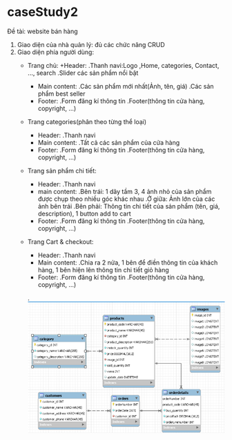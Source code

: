 # caseStudy2

Đề tài: website bán hàng 

1. Giao diện của nhà quản lý: đủ các chức năng CRUD
2. Giao diện phía người dùng:
	- Trang chủ: 
		+Header: 
			.Thanh navi:Logo ,Home, categories, Contact, ..., search
			.Slider các sản phẩm nổi bật
		+ Main content:
			.Các sản phẩm mới nhất(Ảnh, tên, giá)
			.Các sản phẩm best seller
		+ Footer:
			.Form đăng kí thông tin
			.Footer(thông tin cửa hàng, copyright, ...) 
	- Trang categories(phân theo từng thể loại)
		+ Header: 
			.Thanh navi
		+ Main content:
			.Tất cả các sản phẩm của cửa hàng
		+ Footer:
			.Form đăng kí thông tin
			.Footer(thông tin cửa hàng, copyright, ...) 
	- Trang sản phẩm chi tiết:
		+ Header: 
			.Thanh navi
		+ main content:
			.Bên trái: 1 dãy tầm 3, 4 ảnh nhỏ của sản phẩm được chụp theo nhiều góc khác nhau
			.Ở giữa: Ảnh lớn của các ảnh bên trái
			.Bên phải: Thông tin chi tiết của sản phẩm (tên, giá, description), 1 button add to cart
		+ Footer:
			.Form đăng kí thông tin
			.Footer(thông tin cửa hàng, copyright, ...)
	- Trang Cart & checkout:
		+ Header: 
			.Thanh navi
		+ Main content:
			.Chia ra 2 nửa, 1 bên để điền thông tin của khách hàng, 1 bên hiện lên thông tin chi tiết giỏ hàng
		 + Footer:
			.Form đăng kí thông tin
			.Footer(thông tin cửa hàng, copyright, ...)		
		
		
		.<img src="Case_2_ERD.png">
	
	
